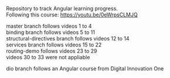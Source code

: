 Repository to track Angular learning progress.  
Following this course: https://youtu.be/0eWrpsCLMJQ

master branch follows videos 1 to 4  
binding branch follows videos 5 to 11  
structural-directives branch follows videos 12 to 14  
services branch follows videos 15 to 22  
routing-demo follows videos 23 to 29  
videos 30 to 33 were not appliable

dio branch follows an Angular course from Digital Innovation One
